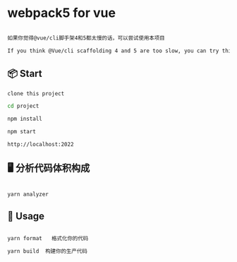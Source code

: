 # webpack5 for vue 
```bash

如果你觉得@vue/cli脚手架4和5都太慢的话，可以尝试使用本项目

If you think @Vue/cli scaffolding 4 and 5 are too slow, you can try this project


```

## 📦 Start
```bash
clone this project

cd project

npm install

npm start

http://localhost:2022
```

## 🖥 分析代码体积构成
```bash

yarn analyzer

```

## 🔨 Usage
```bash

yarn format   格式化你的代码

yarn build  构建你的生产代码

```
